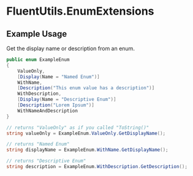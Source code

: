 ﻿# FluentUtils.EnumExtensions

## Example Usage

Get the display name or description from an enum.

```csharp
public enum ExampleEnum
{
    ValueOnly,
    [Display(Name = "Named Enum")]
    WithName,
    [Description("This enum value has a description")]
    WithDescription,
    [Display(Name = "Descriptive Enum")]
    [Description("Lorem Ipsum")]
    WithNameAndDescription
}

// returns "ValueOnly" as if you called "ToString()"
string valueOnly = ExampleEnum.ValueOnly.GetDisplayName();

// returns "Named Enum"
string displayName = ExampleEnum.WithName.GetDisplayName();

// returns "Descriptive Enum"
string description = ExampleEnum.WithDescription.GetDescription();
```
